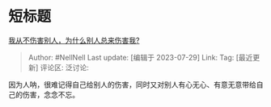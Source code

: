 # 短标题
[我从不伤害别人，为什么别人总来伤害我?](https://www.zhihu.com/question/611093806/answer/3141125138)

> Author: #NellNell
> Last update: [编辑于 2023-07-29]
> Link:
> Tag: [最近更新]
> 评论区:
> 泛讨论:

因为人呐，很难记得自己给别人的伤害，同时又对别人有心无心、有意无意带给自己的伤害，念念不忘。